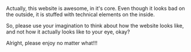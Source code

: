 Actually, this website is awesome, in it's core.
Even though it looks bad on the outside, it is stuffed with technical elements on the inside. 

So, please use your imagination to think about how the website looks like, and not how it actually looks like to your eye, okay?

Alright, please enjoy no matter what!!!
